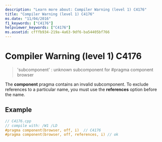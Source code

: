 ```yaml
---
description: "Learn more about: Compiler Warning (level 1) C4176"
title: "Compiler Warning (level 1) C4176"
ms.date: "11/04/2016"
f1_keywords: ["C4176"]
helpviewer_keywords: ["C4176"]
ms.assetid: cfffb934-219a-4a63-9df6-ba54405bf766
---
```

# Compiler Warning (level 1) C4176

> 'subcomponent' : unknown subcomponent for #pragma component browser

The **component** pragma contains an invalid subcomponent. To exclude references to a particular name, you must use the **references** option before the name.

## Example

```cpp
// C4176.cpp
// compile with: /W1 /LD
#pragma component(browser, off, i)  // C4176
#pragma component(browser, off, references, i) // ok
```
